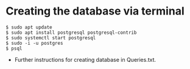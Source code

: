 # Creating the database via terminal
```
$ sudo apt update
$ sudo apt install postgresql postgresql-contrib
$ sudo systemctl start postgresql
$ sudo -i -u postgres
$ psql 
```
- Further instructions for creating database in Queries.txt.


